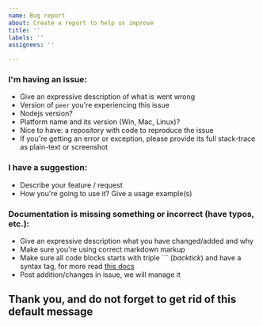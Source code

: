 ```yaml
---
name: Bug report
about: Create a report to help us improve
title: ''
labels: ''
assignees: ''

---
```


### I'm having an issue:
  - Give an expressive description of what is went wrong
  - Version of `peer` you're experiencing this issue
  - Nodejs version?
  - Platform name and its version (Win, Mac, Linux)?
  - Nice to have: a repository with code to reproduce the issue
  - If you're getting an error or exception, please provide its full stack-trace as plain-text or screenshot

### I have a suggestion:
  - Describe your feature / request
  - How you're going to use it? Give a usage example(s)

### Documentation is missing something or incorrect (have typos, etc.):
  - Give an expressive description what you have changed/added and why
  - Make sure you're using correct markdown markup
  - Make sure all code blocks starts with triple ``` (*backtick*) and have a syntax tag, for more read [this docs](https://help.github.com/articles/creating-and-highlighting-code-blocks/#syntax-highlighting)
  - Post addition/changes in issue, we will manage it

## Thank you, and do not forget to get rid of this default message
